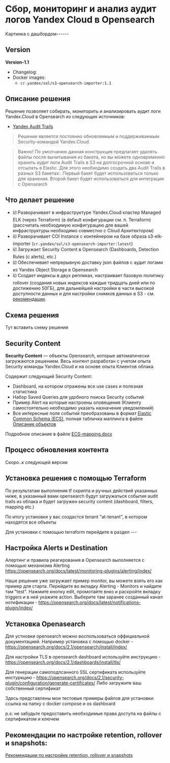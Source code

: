 # Сбор, мониторинг и анализ аудит логов Yandex Cloud в Opensearch

Картинка с дашбордом------

## Version

**Version-1.1**
- Changelog:
- Docker images:
    - `cr.yandex/sol/s3-opensearch-importer:1.1`

## Описание решения
Решение позволяет собирать, мониторить и анализировать аудит логи Yandex.Cloud в Opensearch из следующих источников:
- [Yandex Audit Trails](https://cloud.yandex.ru/docs/audit-trails/)

> Решение является постоянно обновляемым и поддерживаемым Security-командой Yandex.Cloud.

> Важно! По умолчанию данная конструкция предлагает удалять файлы после вычитывания из бакета, но вы можете одновременно хранить аудит логи Audit Trails в S3 на долгосрочной основе и отсылать в Elastic. Для этого необходимо создать два Audit Trails в разных S3 бакетах:. Первый бакет будет использоваться только для хранения. Второй бакет будет использоваться для интеграции с Opensearch

## Что делает решение
- ☑️ Разворачивает в инфраструктуре Yandex.Cloud кластер Managed ELK (через Terraform) (в default конфигурации см. п. Terraform)(рассчитать необходимую конфигурацию для вашей инфраструктуры необходимо совместно с Cloud Архитектором)
- ☑️ Разворачивает COI Instance с контейнером на базе образа s3-elk-importer (`cr.yandex/sol/s3-opensearch-importer:latest`)
- ☑️ Загружает Security Content в Opensearch (Dashboards, Detection Rules (с alerts), etc.)
- ☑️ Обеспечивает непрерывную доставку json файлов с аудит логами из Yandex Object Storage в Opensearch
- ☑️ Создает индексы в двух репликах, настраивает базовую политику rollover (создания новых индексов каждые тридцать дней или по достижению 50ГБ), для дальнейшей настройки в части высокой доступности данных и для настройки снимков данных в S3 - см. [рекомендации](./CONFIGURE-HA.md). 

## Схема решения
Тут вставить схему решения

## Security Content
**Security Content** — объекты Opensearch, которые автоматически загружаются решением. Весь контент разработан с учетом опыта Security команды Yandex.Cloud и на основе опыта Клиентов облака.

Содержит следующий Security Content:
- Dashboard, на котором отражены все use cases и полезная статистика
- Набор Saved Queries для удобного поиска Security событий
- Пример Alert на которые настроены оповещения (Клиенту самостоятельно необходимо указать назначение уведомлений)
- Все интересные поля событий преобразованы в формат [Elastic Common Schema (ECS)](https://www.elastic.co/guide/en/ecs/current/index.html), полная табличка маппинга в файле [Описание объектов](https://github.com/yandex-cloud/yc-solution-library-for-security/blob/master/auditlogs/export-auditlogs-to-ELK_main/papers/Описание%20объектов.pdf)

Подробное описание в файле [ECS-mapping.docx](https://github.com/yandex-cloud/yc-solution-library-for-security/blob/master/auditlogs/export-auditlogs-to-ELK_main/papers/ECS-mapping_new.pdf)

## Процесс обновления контента
Скоро..к следующей версии

## Установка решения с помощью Terraform

По результатам выполнения tf скрипта и ручных действий указанных ниже, в указанный вами opensearch будут загружаться события audit trails из облака и будет загружен security content (dashboard, filters, mapping etc.)

По итогу установки у вас создастся tenant "at-tenant", в котором находятся все объекты

Для установки с помощью terraform перейдите в раздел ---

## Настройка Alerts и Destination
Алертинг и правила реагирования в Opensearch выполняется с помощью механизма Alerting https://opensearch.org/docs/latest/monitoring-plugins/alerting/index/

Наше решение уже загружает пример monitor, вы можете взять его как пример для старта. Перейдите во вкладку Alerting - Monitors и найдите там "test". Нажмите кнопку edit, промотайте вниз и раскройте вкладку triggers и в ней укажите action. Выберите там заранее созданный канал нотификации - https://opensearch.org/docs/latest/notifications-plugin/index/


## Установка Openasearch 
Для устновки opensearch можно воспользоваться оффициальной документацией. Например установка с помощью docker - https://opensearch.org/docs/2.1/opensearch/install/index/ 

Для настройки TLS в opensearch dashboard используйте инструкцию - https://opensearch.org/docs/2.1/dashboards/install/tls/

Для генерации самоподпсанного SSL сертификата используйте инстуркцию - https://opensearch.org/docs/2.1/security-plugin/configuration/generate-certificates/
Либо загружите ваш собственный сертификат

Здесь представлены мои тестовые примеры файлов для установки: ссылка на папку с docker compose и os dashboard

p.s: не забудьте предоставить необходимые права доступа на файлы с сертификатом и ключем

## Рекомендации по настройке retention, rollover и snapshots:

[Рекомендации по настройке retention, rollover и snapshots](./CONFIGURE-HA.md)